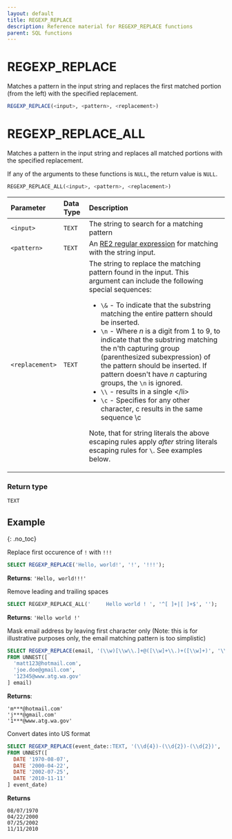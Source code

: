 ```yaml
---
layout: default
title: REGEXP_REPLACE
description: Reference material for REGEXP_REPLACE functions
parent: SQL functions
---
```


# REGEXP\_REPLACE

Matches a pattern in the input string and replaces the first matched portion (from the left) with the specified replacement. 

```sql
REGEXP_REPLACE(<input>, <pattern>, <replacement>)
```

# REGEXP\_REPLACE\_ALL

Matches a pattern in the input string and replaces all matched portions with the specified replacement. 

If any of the arguments to these functions is `NULL`, the return value is `NULL`.

```sql
REGEXP_REPLACE_ALL(<input>, <pattern>, <replacement>)
```



| Parameter   | Data Type | Description                                                                                                                                                                                                                                                                                                                                                                                                                                                                                                                                                                                                                                                                                                                                                                                                                                                                                                                                                                                                                                           |
| :----------- | :---------- | :----------------------------------------------------------------------------------------------------------------------------------------------------------------------------------------------------------------------------------------------------------------------------------------------------------------------------------------------------------------------------------------------------------------------------------------------------------------------------------------------------------------------------------------------------------------------------------------------------------------------------------------------------------------------------------------------------------------------------------------------------------------------------------------------------------------------------------------------------------------------------------------------------------------------------------------------------------------------------------------------------------------------------------------------------- |
| `<input>` | `TEXT` | The string to search for a matching pattern                                                                                                                                                                                                                                                                                                                                                                                                                                                                                                                                                                                                                                                                                                                                                                                                                                                                                                                                                                                                           |
| `<pattern>` | `TEXT` | An [RE2 regular expression](https://github.com/google/re2/wiki/Syntax) for matching with the string input.                                                                                                                                                                                                                                                                                                                                                                                                                                                                                                                                                                                                                                                                                                                                                                                                                                                                                                                                                  |
| `<replacement>` | `TEXT` | The string to replace the matching pattern found in the input. This argument can include the following special sequences: <ul><li> `\&` - To indicate that the substring matching the entire pattern should be inserted.</li><li> `\n` - Where *n* is a digit from 1 to 9, to indicate that the substring matching the n'th capturing group (parenthesized subexpression) of the pattern should be inserted. If pattern doesn't have *n* capturing groups, the `\n` is ignored.</li><li> `\\` - results in a single \</li><li> `\c` - Specifies for any other character, c results in the same sequence \c</li></ul><p/>Note, that for string literals the above escaping rules apply *after* string literals escaping rules for `\`. See examples below. |

### Return type
`TEXT`

## Example
{: .no_toc}

Replace first occurence of `!` with `!!!`

```sql
SELECT REGEXP_REPLACE('Hello, world!', '!', '!!!');
```
**Returns**: `'Hello, world!!!'`

Remove leading and trailing spaces

```sql
SELECT REGEXP_REPLACE_ALL('     Hello world ! ', '^[ ]+|[ ]+$', '');
```
**Returns**: `'Hello world !'`

Mask email address by leaving first character only (Note: this is for illustrative purposes only, the email matching pattern is too simplistic)

```sql
SELECT REGEXP_REPLACE(email, '(\\w)[\\w\\.]+@([\\w]+\\.)+([\\w]+)', '\\1***@\\2\\3') 
FROM UNNEST([
  'matt123@hotmail.com',
  'joe.doe@gmail.com',
  '12345@www.atg.wa.gov'
] email)
```

**Returns**:
```
'm***@hotmail.com'
'j***@gmail.com'
'1***@www.atg.wa.gov'
```

Convert dates into US format

```sql
SELECT REGEXP_REPLACE(event_date::TEXT, '(\\d{4})-(\\d{2})-(\\d{2})', '\\2/\\3/\\1')
FROM UNNEST([
  DATE '1970-08-07',
  DATE '2000-04-22',
  DATE '2002-07-25',
  DATE '2010-11-11'
] event_date)
```

**Returns**
```
08/07/1970
04/22/2000
07/25/2002
11/11/2010
```

